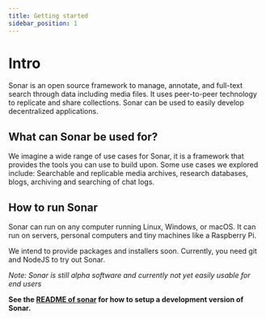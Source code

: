 ```yaml
---
title: Getting started
sidebar_position: 1
---
```


# Intro

Sonar is an open source framework to manage, annotate, and full-text search through data including media files. It uses peer-to-peer technology to replicate and share collections. Sonar can be used to easily develop decentralized applications.

## What can Sonar be used for?

We imagine a wide range of use cases for Sonar, it is a framework that provides the tools you can use to build upon. Some use cases we explored include: Searchable and replicable media archives, research databases, blogs, archiving and searching of chat logs.

## How to run Sonar

Sonar can run on any computer running Linux, Windows, or macOS. It can run on servers, personal computers and tiny machines like a Raspberry Pi.

We intend to provide packages and installers soon. Currently, you need git and NodeJS to try out Sonar.

*Note: Sonar is still alpha software and currently not yet easily usable for end users*

**See the [README of sonar](https://github.com/arso-project/sonar) for how to setup a development version of Sonar.**

